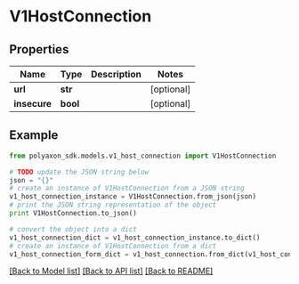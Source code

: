 # V1HostConnection


## Properties
Name | Type | Description | Notes
------------ | ------------- | ------------- | -------------
**url** | **str** |  | [optional] 
**insecure** | **bool** |  | [optional] 

## Example

```python
from polyaxon_sdk.models.v1_host_connection import V1HostConnection

# TODO update the JSON string below
json = "{}"
# create an instance of V1HostConnection from a JSON string
v1_host_connection_instance = V1HostConnection.from_json(json)
# print the JSON string representation of the object
print V1HostConnection.to_json()

# convert the object into a dict
v1_host_connection_dict = v1_host_connection_instance.to_dict()
# create an instance of V1HostConnection from a dict
v1_host_connection_form_dict = v1_host_connection.from_dict(v1_host_connection_dict)
```
[[Back to Model list]](../README.md#documentation-for-models) [[Back to API list]](../README.md#documentation-for-api-endpoints) [[Back to README]](../README.md)


